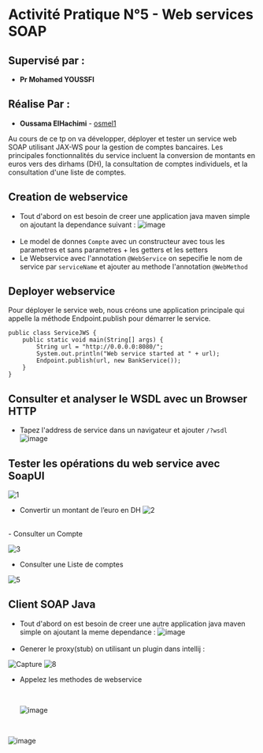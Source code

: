 # Activité Pratique N°5 - Web services SOAP
## Supervisé par :
* **Pr Mohamed YOUSSFI**
## Réalise Par : 
* **Oussama ElHachimi** - [osmel1](https://github.com/osmel1)
  
Au cours de ce tp on va développer, déployer et tester un service web SOAP utilisant JAX-WS pour la gestion de comptes bancaires. 
Les principales fonctionnalités du service incluent la conversion de montants en euros vers des dirhams (DH), la consultation de comptes individuels, et la consultation d'une liste de comptes.

## Creation de webservice 
- Tout d'abord on est besoin de creer une application java maven simple on ajoutant la dependance suivant :
  ![image](https://github.com/osmel1/soap-ws/assets/110778429/811e816d-ff8b-4a7c-ba52-2dd1b605b1da)
  <br><br>
- Le model de donnes `Compte` avec un constructeur avec tous les parametres et sans parametres + les getters et les setters 
- Le Webservice avec l'annotation `@WebService` on sepecifie le nom de service par `serviceName` et ajouter au methode l'annotation  `@WebMethod`
## Deployer  webservice 
Pour déployer le service web, nous créons une application principale qui appelle la méthode Endpoint.publish pour démarrer le service.
```
public class ServiceJWS {
    public static void main(String[] args) {
        String url = "http://0.0.0.0:8080/";
        System.out.println("Web service started at " + url);
        Endpoint.publish(url, new BankService());
    }
}
```
## Consulter et analyser le WSDL avec un Browser HTTP
- Tapez l'address de service dans un navigateur et ajouter `/?wsdl`
  ![image](https://github.com/osmel1/soap-ws/assets/110778429/8af55937-68a2-49de-ae36-bf304ac6a232)

## Tester les opérations du web service avec  SoapUI
![1](https://github.com/osmel1/soap-ws/assets/110778429/49ded906-7270-4874-b737-40908b022c68)  <br>
-  Convertir un montant de l’euro en DH
![2](https://github.com/osmel1/soap-ws/assets/110778429/0a0621ad-ad6b-4dea-86e1-4651fe5ee6bf)
  <br>
- Consulter un Compte

![3](https://github.com/osmel1/soap-ws/assets/110778429/bc2dd7ed-c47e-401f-8aaa-ce57ed56eaa2)
<br>
-  Consulter une Liste de comptes
  
![5](https://github.com/osmel1/soap-ws/assets/110778429/b0820ca2-4460-4f15-b50e-5681b94772e7)
## Client SOAP Java
-  Tout d'abord on est besoin de creer une autre application java maven simple on ajoutant la meme dependance  :
  ![image](https://github.com/osmel1/soap-ws/assets/110778429/811e816d-ff8b-4a7c-ba52-2dd1b605b1da)
  <br><br>
- Generer le proxy(stub) on utilisant un plugin dans intellij :
  
![Capture](https://github.com/osmel1/soap-ws/assets/110778429/7339995a-026b-4967-bf6c-ca7950329105)
![8](https://github.com/osmel1/soap-ws/assets/110778429/86078485-5505-4726-823a-c3814b2818cb)
<br>
- Appelez les methodes de webservice

  <br>
  
  ![image](https://github.com/osmel1/soap-tp/assets/110778429/ffb0f1b6-499b-4281-831f-ea3ee6f3de11)

  <br>
![image](https://github.com/osmel1/soap-tp/assets/110778429/27a43c26-cc0e-4669-9983-9ad8dec0d676)
  <br>

